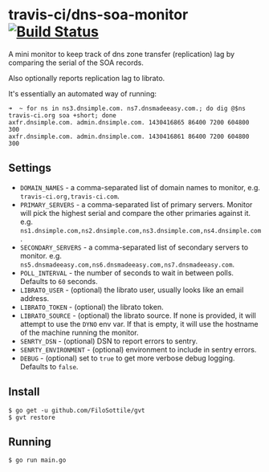 # travis-ci/dns-soa-monitor [![Build Status](https://travis-ci.org/travis-ci/dns-soa-monitor.svg?branch=master)](https://travis-ci.org/travis-ci/dns-soa-monitor)

A mini monitor to keep track of dns zone transfer (replication) lag by comparing the serial of the SOA records.

Also optionally reports replication lag to librato.

It's essentially an automated way of running:

```
➜  ~ for ns in ns3.dnsimple.com. ns7.dnsmadeeasy.com.; do dig @$ns travis-ci.org soa +short; done
axfr.dnsimple.com. admin.dnsimple.com. 1430416865 86400 7200 604800 300
axfr.dnsimple.com. admin.dnsimple.com. 1430416861 86400 7200 604800 300
```

## Settings

* `DOMAIN_NAMES` - a comma-separated list of domain names to monitor, e.g. `travis-ci.org,travis-ci.com`.
* `PRIMARY_SERVERS` - a comma-separated list of primary servers. Monitor will pick the highest serial and compare the other primaries against it. e.g. `ns1.dnsimple.com,ns2.dnsimple.com,ns3.dnsimple.com,ns4.dnsimple.com`.
* `SECONDARY_SERVERS` - a comma-separated list of secondary servers to monitor. e.g. `ns5.dnsmadeeasy.com,ns6.dnsmadeeasy.com,ns7.dnsmadeeasy.com`.
* `POLL_INTERVAL` - the number of seconds to wait in between polls. Defaults to `60` seconds.
* `LIBRATO_USER` - (optional) the librato user, usually looks like an email address.
* `LIBRATO_TOKEN` - (optional) the librato token.
* `LIBRATO_SOURCE` - (optional) the librato source. If none is provided, it will attempt to use the `DYNO` env var. If that is empty, it will use the hostname of the machine running the monitor.
* `SENRTY_DSN` - (optional) DSN to report errors to sentry.
* `SENRTY_ENVIRONMENT` - (optional) environment to include in sentry errors.
* `DEBUG` - (optional) set to `true` to get more verbose debug logging. Defaults to `false`.

## Install

    $ go get -u github.com/FiloSottile/gvt
    $ gvt restore

## Running

    $ go run main.go
